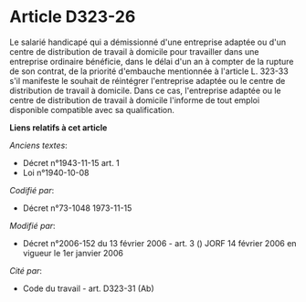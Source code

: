 # Article D323-26

Le salarié handicapé qui a démissionné d'une entreprise adaptée ou d'un centre de distribution de travail à domicile pour
travailler dans une entreprise ordinaire bénéficie, dans le délai d'un an à compter de la rupture de son contrat, de la
priorité d'embauche mentionnée à l'article L. 323-33 s'il manifeste le souhait de réintégrer l'entreprise adaptée ou le
centre de distribution de travail à domicile. Dans ce cas, l'entreprise adaptée ou le centre de distribution de travail à
domicile l'informe de tout emploi disponible compatible avec sa qualification.

**Liens relatifs à cet article**

_Anciens textes_:

  - Décret n°1943-11-15 art. 1
  - Loi n°1940-10-08

_Codifié par_:

  - Décret n°73-1048 1973-11-15

_Modifié par_:

  - Décret n°2006-152 du 13 février 2006 - art. 3 () JORF 14 février 2006 en vigueur le 1er janvier 2006

_Cité par_:

  - Code du travail - art. D323-31 (Ab)
